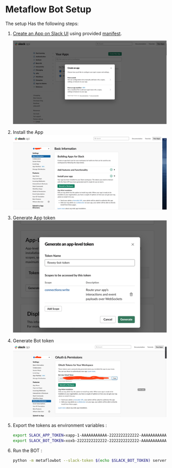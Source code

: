 # Metaflow Bot Setup 

The setup Has the following steps:

1. [Create an App on Slack UI](https://api.slack.com/apps) using provided [manifest](../manifest.yml).

    ![](images/slacksetup.png)

2. Install the App
    ![](images/app_install.png)

3. Generate App token 
    ![](images/app-token.png)

4. Generate Bot token 
    ![](images/bot-token.png)

5. Export the tokens as environment variables :
    ```sh
    export SLACK_APP_TOKEN=xapp-1-AAAAAAAAAAA-2222222222222-AAAAAAAAAAAAAAAAAAAAAAAAAAAAAAAAAAAAAAAAAAAAAAAAAAAAAAAAAAAAAAAA
    export SLACK_BOT_TOKEN=xoxb-2222222222222-2222222222222-AAAAAAAAAAAAAAAAAAAAAAAA
    ```

6. Run the BOT :

    ```sh
    python -m metaflowbot --slack-token $(echo $SLACK_BOT_TOKEN) server --admin me@server.com --new-admin-thread
    ```
